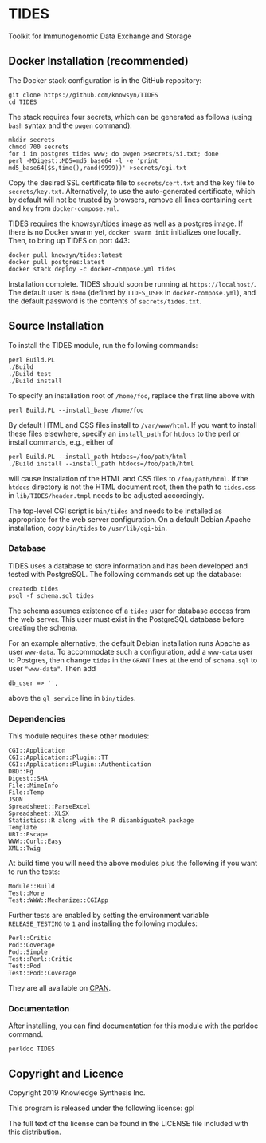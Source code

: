 # TIDES

Toolkit for Immunogenomic Data Exchange and Storage

## Docker Installation (recommended)

The Docker stack configuration is in the GitHub repository:

    git clone https://github.com/knowsyn/TIDES
    cd TIDES

The stack requires four secrets, which can be generated as follows (using
`bash` syntax and the `pwgen` command):

    mkdir secrets
    chmod 700 secrets
    for i in postgres tides www; do pwgen >secrets/$i.txt; done
    perl -MDigest::MD5=md5_base64 -l -e 'print md5_base64($$,time(),rand(9999))' >secrets/cgi.txt

Copy the desired SSL certificate file to `secrets/cert.txt` and the
key file to `secrets/key.txt`. Alternatively, to use the auto-generated
certificate, which by default will not be trusted by browsers, remove
all lines containing `cert` and `key` from `docker-compose.yml`.

TIDES requires the knowsyn/tides image as well as a postgres image.
If there is no Docker swarm yet, `docker swarm init` initializes one
locally. Then, to bring up TIDES on port 443:

    docker pull knowsyn/tides:latest
    docker pull postgres:latest
    docker stack deploy -c docker-compose.yml tides

Installation complete. TIDES should soon be running at
`https://localhost/`. The default user is `demo` (defined by `TIDES_USER`
in `docker-compose.yml`), and the default password is the contents of
`secrets/tides.txt`.

## Source Installation

To install the TIDES module, run the following commands:

    perl Build.PL
    ./Build
    ./Build test
    ./Build install

To specify an installation root of `/home/foo`, replace the first line
above with

    perl Build.PL --install_base /home/foo

By default HTML and CSS files install to `/var/www/html`.  If you want
to install these files elsewhere, specify an `install_path` for `htdocs` to
the perl or install commands, e.g., either of

    perl Build.PL --install_path htdocs=/foo/path/html
    ./Build install --install_path htdocs=/foo/path/html

will cause installation of the HTML and CSS files to `/foo/path/html`.
If the `htdocs` directory is not the HTML document root, then the path to
`tides.css` in `lib/TIDES/header.tmpl` needs to be adjusted accordingly.

The top-level CGI script is `bin/tides` and needs to be installed as
appropriate for the web server configuration. On a default Debian Apache
installation, copy `bin/tides` to `/usr/lib/cgi-bin`.

### Database

TIDES uses a database to store information and has been developed and
tested with PostgreSQL. The following commands set up the database:

    createdb tides
    psql -f schema.sql tides

The schema assumes existence of a `tides` user for database access from
the web server. This user must exist in the PostgreSQL database before
creating the schema.

For an example alternative, the default Debian installation runs Apache
as user `www-data`. To accommodate such a configuration, add a `www-data`
user to Postgres, then change `tides` in the `GRANT` lines at the end of
`schema.sql` to user `"www-data"`. Then add

    db_user => '',

above the `gl_service` line in `bin/tides`.

### Dependencies

This module requires these other modules:

    CGI::Application
    CGI::Application::Plugin::TT
    CGI::Application::Plugin::Authentication
    DBD::Pg
    Digest::SHA
    File::MimeInfo
    File::Temp
    JSON
    Spreadsheet::ParseExcel
    Spreadsheet::XLSX
    Statistics::R along with the R disambiguateR package
    Template
    URI::Escape
    WWW::Curl::Easy
    XML::Twig

At build time you will need the above modules plus the following if you want
to run the tests:

    Module::Build
    Test::More
    Test::WWW::Mechanize::CGIApp

Further tests are enabled by setting the environment variable
`RELEASE_TESTING` to `1` and installing the following modules:

    Perl::Critic
    Pod::Coverage
    Pod::Simple
    Test::Perl::Critic
    Test::Pod
    Test::Pod::Coverage

They are all available on [CPAN](https://www.cpan.org/).

### Documentation

After installing, you can find documentation for this module with the perldoc
command.

    perldoc TIDES

## Copyright and Licence

Copyright 2019 Knowledge Synthesis Inc.

This program is released under the following license: gpl

The full text of the license can be found in the LICENSE file included
with this distribution.
